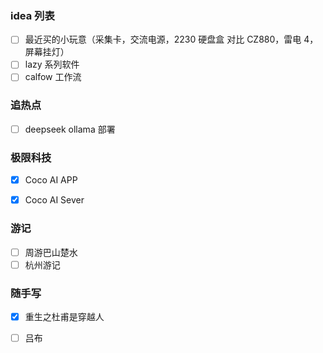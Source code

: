 ### idea 列表

- [ ] 最近买的小玩意（采集卡，交流电源，2230 硬盘盒 对比 CZ880，雷电 4，屏幕挂灯）
- [ ] lazy 系列软件
- [ ] calfow 工作流

### 追热点
- [ ] deepseek ollama 部署


### 极限科技

- [x]  Coco AI APP
- [x] Coco AI Sever


### 游记
- [ ] 周游巴山楚水
- [ ] 杭州游记

### 随手写
- [x] 重生之杜甫是穿越人
- [ ] 吕布






